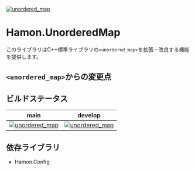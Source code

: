 ﻿[![unordered_map](https://github.com/shibainuudon/HamonCore/actions/workflows/unordered_map.yml/badge.svg)](https://github.com/shibainuudon/HamonCore/actions/workflows/unordered_map.yml)

# Hamon.UnorderedMap

このライブラリはC++標準ライブラリの`<unordered_map>`を拡張・改良する機能を提供します。

## `<unordered_map>`からの変更点

## ビルドステータス

| main | develop |
| ---- | ------- |
|[![unordered_map](https://github.com/shibainuudon/HamonCore/actions/workflows/unordered_map.yml/badge.svg?branch=main)](https://github.com/shibainuudon/HamonCore/actions/workflows/unordered_map.yml)|[![unordered_map](https://github.com/shibainuudon/HamonCore/actions/workflows/unordered_map.yml/badge.svg?branch=develop)](https://github.com/shibainuudon/HamonCore/actions/workflows/unordered_map.yml)|

## 依存ライブラリ

* Hamon.Config
